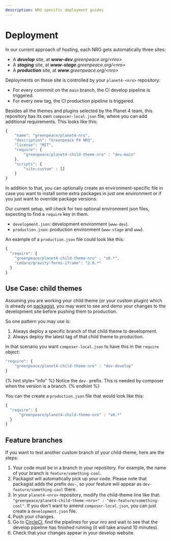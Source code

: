 ```yaml
---
description: NRO specific deployment guides
---
```


# Deployment

In our current approach of hosting, each NRO gets automatically three sites:

* A _**develop**_ site, at _**www-dev**.greenpeace.org/&lt;nro&gt;_
* A _**staging**_ site, at _**www-stage**.greenpeace.org/&lt;nro&gt;_
* A _**production**_ site, at _**www**.greenpeace.org/&lt;nro&gt;_

Deployments on these site is controlled by your `planet4-<nro>` repository:

- For every commmit on the `main` branch, the CI develop pipeline is triggered.
- For every new tag, the CI production pipeline is triggered.

Besides all the themes and plugins selected by the Planet 4 team, this repository has its own `composer-local.json` file, where you can add additional requirements. This looks like this:

```javascript
{
	"name": "greenpeace/planet4-nro",
	"description": "Greenpeace P4 NRO",
	"license": "MIT",
	"require": {
		"greenpeace/planet4-child-theme-nro" : "dev-main"
	},
	"scripts": {
		"site:custom" : []
	}
}
```

In addition to that, you can optionally create an environment-specific file in case you want to install some extra packages in just one environment or if you just want to override package versions.

Our current setup, will check for two optional environment json files, expecting to find a `require` key in them.

- `development.json`: development environment (`www-dev`).
- `production.json`: production environment (`www-stage` and `www`).

An example of a `production.json` file could look like this:

```javascript
{
  "require": {
    "greenpeace/planet4-child-theme-nro" : "v0.*",
    "cedaro/gravity-forms-iframe": "2.0.*"
  }
}
```

## Use Case: child themes

Assuming you are working your child theme \(or your custom plugin\) which is already on [packagist](../development/package-registry.md), you may want to see and demo your changes to the development site before pushing them to production.

So one pattern you may use is:

1. Always deploy a specific branch of that child theme to development.
2. Always deploy the latest tag of that child theme to production.

In that scenario you want `composer-local.json` to have this in the `require` object:

```javascript
"require": {
    "greenpeace/planet4-child-theme-nro" : "dev-develop"
}
```

{% hint style="info" %}
Notice the `dev-` prefix. This is needed by composer when the version is a branch.
{% endhint %}

You can the create a `production.json` file that would look like this:

```javascript
{
  "require": {
      "greenpeace/planet4-child-theme-nro" : "v0.*"
  }
}
```

## Feature branches

If you want to test another custom branch of your child-theme, here are the steps:

1. Your code must be in a branch in your repository. For example, the name of your branch is `feature/something-cool`.
2. Packagist will automatically pick up your code. Please note that packagist adds the prefix `dev-`, so your feature will appear as `dev-feature/something-cool` there.
3. In your `planet4-<nro>` repository, modify the child-theme line like that: `"greenpeace/planet4-child-theme-<nro>" : "dev-feature/something-cool"`. If you don't want to amend `composer-local.json`, you can just create a `development.json` file.
4. Push your changes.
5. Go to [CircleCI](https://app.circleci.com/projects/project-dashboard/github/greenpeace), find the pipelines for your nro and wait to see that the develop pipeline has finished running \(it will take around 10 minutes\).
6. Check that your changes appear in your develop website.
